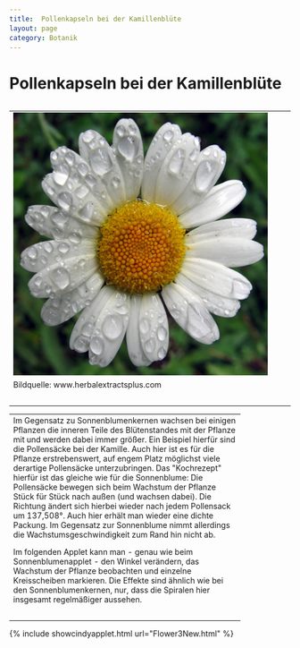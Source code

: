 ```yaml
---
title:  Pollenkapseln bei der Kamillenblüte
layout: page
category: Botanik
---
```

<div class="content"><h1><a name="Pollenkapseln_bei_der_Kamillenbl_195_188te"></a>  Pollenkapseln bei der Kamillenblüte </h1>
<p></p>
<table  align="left"><tr><td>          
<img src="images/BotanikD3/kamille2.jpg">
</td><td width="20"></td></tr>
<tr><td>Bildquelle: www.herbalextractsplus.com</td></tr>
<tr><td height="20"></td></tr></table>
<table  ><tr><td width="400">    
Im Gegensatz zu Sonnenblumenkernen wachsen bei einigen Pflanzen die inneren Teile des Blütenstandes mit der Pflanze mit und werden dabei immer größer.
Ein Beispiel hierfür sind die Pollensäcke bei der Kamille. Auch hier ist es für die Pflanze erstrebenswert, auf engem Platz möglichst viele
derartige Pollensäcke unterzubringen. Das "Kochrezept" hierfür ist das gleiche wie für die Sonnenblume:
Die Pollensäcke bewegen sich beim Wachstum der Pflanze Stück für Stück nach außen (und wachsen dabei).
Die Richtung ändert sich hierbei wieder nach jedem Pollensack um 137,508°. Auch hier erhält man wieder eine dichte Packung. Im Gegensatz zur Sonnenblume nimmt allerdings die
Wachstumsgeschwindigkeit zum Rand hin nicht ab.
<p></p>
Im folgenden Applet kann man - genau wie beim Sonnenblumenapplet - den Winkel verändern, das Wachstum der Pflanze beobachten und einzelne Kreisscheiben markieren.
Die Effekte sind ähnlich wie bei den Sonnenblumenkernen, nur, dass die Spiralen hier insgesamt regelmäßiger aussehen.
</td></tr><tr><td height="20"></td></tr></table>
<p></p>
{% include showcindyapplet.html url="Flower3New.html" %}

